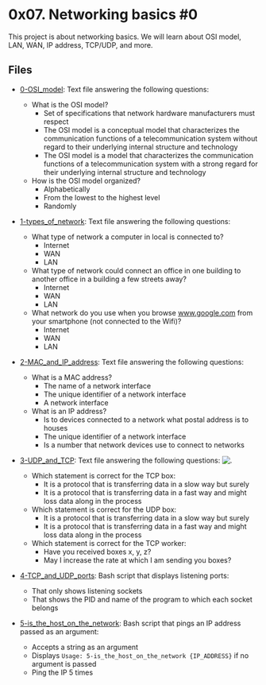 # 0x07. Networking basics #0

This project is about networking basics. We will learn about OSI model, LAN, WAN, IP address, TCP/UDP, and more.

## Files

- [0-OSI_model](./0-OSI_model): Text file answering the following questions:
  - What is the OSI model?
	- Set of specifications that network hardware manufacturers must respect
	- The OSI model is a conceptual model that characterizes the communication
	  functions of a telecommunication system without regard to their underlying
	  internal structure and technology
	- The OSI model is a model that characterizes the communication functions of
	  a telecommunication system with a strong regard for their underlying
	  internal structure and technology
  - How is the OSI model organized?
	- Alphabetically
	- From the lowest to the highest level
	- Randomly

- [1-types_of_network](./1-types_of_network): Text file answering the following questions:
  - What type of network a computer in local is connected to?
	- Internet
	- WAN
	- LAN
  - What type of network could connect an office in one building to another
	office in a building a few streets away?
	- Internet
	- WAN
	- LAN
  - What network do you use when you browse www.google.com from your
	smartphone (not connected to the Wifi)?
	- Internet
	- WAN
	- LAN

- [2-MAC_and_IP_address](./2-MAC_and_IP_address): Text file answering the following questions:
  - What is a MAC address?
	- The name of a network interface
	- The unique identifier of a network interface
	- A network interface
  - What is an IP address?
	- Is to devices connected to a network what postal address is to houses
	- The unique identifier of a network interface
	- Is a number that network devices use to connect to networks

- [3-UDP_and_TCP](./3-UDP_and_TCP): Text file answering the following questions:
![.](https://s3.amazonaws.com/alx-intranet.hbtn.io/uploads/medias/2020/9/3d92e3c4a470f8ecf4c73db511fcbbadaa002e1c.jpg?X-Amz-Algorithm=AWS4-HMAC-SHA256&X-Amz-Credential=AKIARDDGGGOUSBVO6H7D%2F20230705%2Fus-east-1%2Fs3%2Faws4_request&X-Amz-Date=20230705T111836Z&X-Amz-Expires=86400&X-Amz-SignedHeaders=host&X-Amz-Signature=f6dfedbaa09ebeff638ff20ce4ef3a4e90f8aad6b4e68b5ae6254c30b314bfc6)
  - Which statement is correct for the TCP box:
	- It is a protocol that is transferring data in a slow way but surely
	- It is a protocol that is transferring data in a fast way and might loss
	  data along in the process
  - Which statement is correct for the UDP box:
	- It is a protocol that is transferring data in a slow way but surely
	- It is a protocol that is transferring data in a fast way and might loss
	  data along in the process
  - Which statement is correct for the TCP worker:
	- Have you received boxes x, y, z?
	- May I increase the rate at which I am sending you boxes?

- [4-TCP_and_UDP_ports](./4-TCP_and_UDP_ports): Bash script that displays listening ports:
  - That only shows listening sockets
  - That shows the PID and name of the program to which each socket belongs

- [5-is_the_host_on_the_network](./5-is_the_host_on_the_network): Bash script that pings an IP address passed as an argument:
  - Accepts a string as an argument
  - Displays `Usage: 5-is_the_host_on_the_network {IP_ADDRESS}` if no argument
	is passed
  - Ping the IP 5 times
